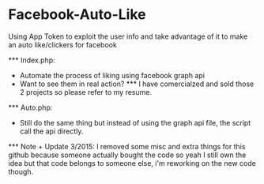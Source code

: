 Facebook-Auto-Like
==================

Using App Token to exploit the user info and take advantage of it to make an auto like/clickers for facebook

*** Index.php:
- Automate the process of liking using facebook graph api
- Want to see them in real action? *** I have comercialzed and sold those 2 projects so please refer to my resume.

***  Auto.php:
- Still do the same thing but instead of using the graph api file, the script call the api directly.

*** Note + Update 3/2015: I removed some misc and extra things for this github because someone actually bought the code so yeah I still own the idea but that code belongs to someone else, i'm reworking on the new code though.
